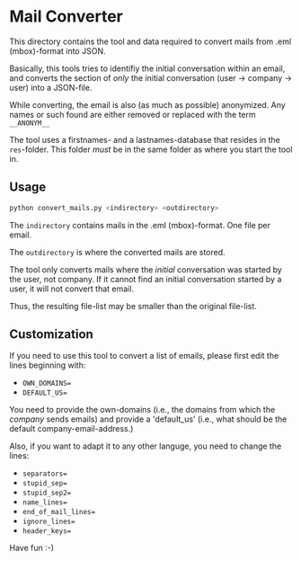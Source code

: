# Mail Converter

This directory contains the tool and data required to convert mails from .eml (mbox)-format into JSON.

Basically, this tools tries to identifiy the initial conversation within an email, and converts the section of *only* the initial conversation (user -> company -> user) into a JSON-file.

While converting, the email is also (as much as possible) anonymized. Any names or such found are either removed or replaced with the term `__ANONYM__`

The tool uses a firstnames- and a lastnames-database that resides in the `res`-folder. This folder *must* be in the same folder as where you start the tool in.

## Usage

````bash
python convert_mails.py <indirectory> <outdirectory>
````

The `indirectory` contains mails in the .eml (mbox)-format. One file per email.

The `outdirectory` is where the converted mails are stored.

The tool only converts mails where the *initial* conversation was started by the user, not company. If it cannot find an initial conversation started by a user, it will not convert that email.

Thus, the resulting file-list may be smaller than the original file-list.

## Customization

If you need to use this tool to convert a list of emails, please first edit the lines beginning with:

- `OWN_DOMAINS=`
- `DEFAULT_US=`

You need to provide the own-domains (i.e., the domains from which the *company* sends emails) and provide a 'default_us' (i.e., what should be the default company-email-address.)

Also, if you want to adapt it to any other languge, you need to change the lines:

- `separators=`
- `stupid_sep=`
- `stupid_sep2=`
- `name_lines=`
- `end_of_mail_lines=`
- `ignore_lines=`
- `header_keys=`

Have fun :-)

